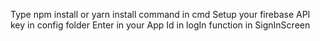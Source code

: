 Type npm install or yarn install command in cmd
Setup your firebase API key in config folder
Enter in your App Id in logIn function in SignInScreen
